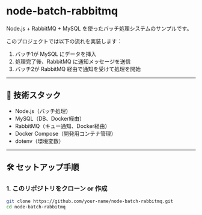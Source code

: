 # node-batch-rabbitmq

Node.js + RabbitMQ + MySQL を使ったバッチ処理システムのサンプルです。

このプロジェクトでは以下の流れを実装します：

1. バッチ1が MySQL にデータを挿入
2. 処理完了後、RabbitMQ に通知メッセージを送信
3. バッチ2が RabbitMQ 経由で通知を受けて処理を開始

---

## 🧱 技術スタック

- Node.js（バッチ処理）
- MySQL（DB、Docker経由）
- RabbitMQ（キュー通知、Docker経由）
- Docker Compose（開発用コンテナ管理）
- dotenv（環境変数）

---

## 🛠 セットアップ手順

### 1. このリポジトリをクローン or 作成

```bash
git clone https://github.com/your-name/node-batch-rabbitmq.git
cd node-batch-rabbitmq
```
